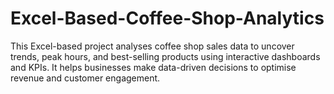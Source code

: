 # Excel-Based-Coffee-Shop-Analytics
This Excel-based project analyses coffee shop sales data to uncover trends, peak hours, and best-selling products using interactive dashboards and KPIs. It helps businesses make data-driven decisions to optimise revenue and customer engagement.
